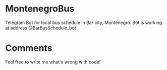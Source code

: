 # MontenegroBus
Telegram Bot for local bus schedule in Bar city, Montenegro.
Bot is working at address @BarBusSchedule_bot

# Comments
Feel free to write me what's wrong with code!
